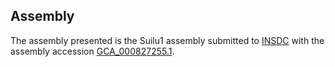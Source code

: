 

Assembly
--------

The assembly presented is the Suilu1 assembly submitted to
[INSDC](http://www.insdc.org) with the assembly accession
[GCA\_000827255.1](http://www.ebi.ac.uk/ena/data/view/GCA_000827255.1).
